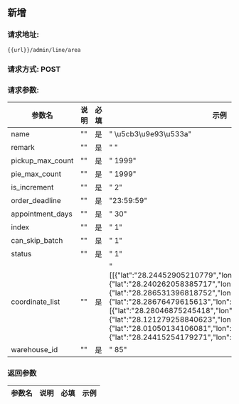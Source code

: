 ## 新增
### 请求地址:
```
{{url}}/admin/line/area
```
### 请求方式: POST  
### 请求参数:  

|参数名|说明|必填|示例|  
 |---|---|---|---|  
|name|""|是|" \u5cb3\u9e93\u533a"|  
|remark|""|是|" "|  
|pickup_max_count|""|是|" 1999"|  
|pie_max_count|""|是|" 1999"|  
|is_increment|""|是|" 2"|  
|order_deadline|""|是|"23:59:59"|  
|appointment_days|""|是|" 30"|  
|index|""|是|" 1"|  
|can_skip_batch|""|是|" 1"|  
|status|""|是|" 1"|  
|coordinate_list|""|是|"[[{\"lat\":\"28.24452905210779\",\"lon\":\"112.39832541643025\"},{\"lat\":\"28.240262058385717\",\"lon\":\"112.5300265284109\"},{\"lat\":\"28.286531396818752\",\"lon\":\"112.53352752177317\"},{\"lat\":\"28.28676479615613\",\"lon\":\"112.43931095966252\"}],[{\"lat\":\"28.28046875245418\",\"lon\":\"112.77095418221894\"},{\"lat\":\"28.121279258840623\",\"lon\":\"112.69050110845852\"},{\"lat\":\"28.01050134106081\",\"lon\":\"112.95602044505253\"},{\"lat\":\"28.24415254179271\",\"lon\":\"113.10543826585564\"}]]"|  
|warehouse_id|""|是|" 85"|  
### 返回参数  

|参数名|说明|必填|示例|  
 |---|---|---|---|  
